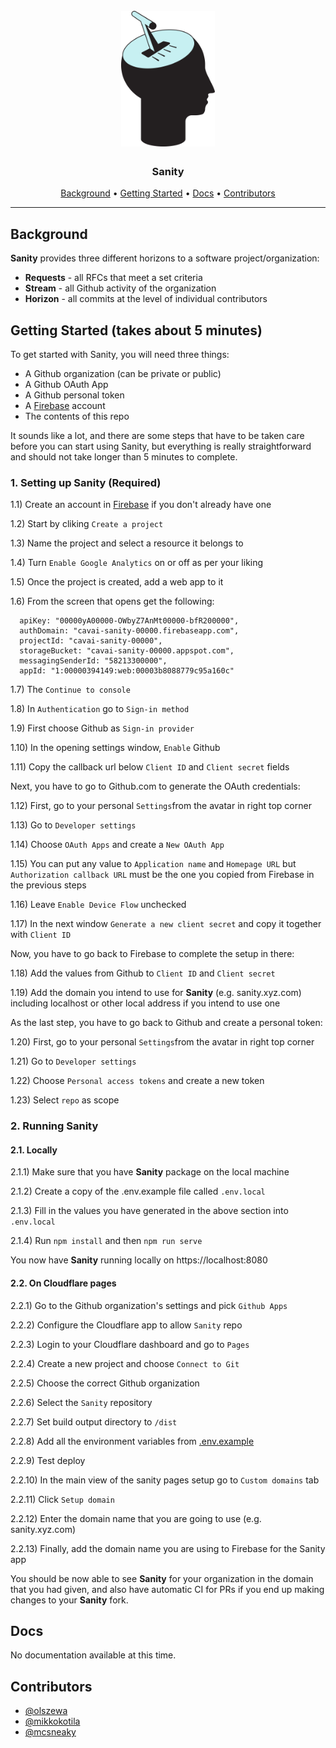 <h1 align="center">
  <br>
  <a href="https://cavai.com"><img src="https://raw.githubusercontent.com/Cavai/Sanity/main/Sanity-Logo.png" alt="Cavai" width="150"></a>
  <br>
</h1>

<h3 align="center">Sanity</h3>

<p align="center">
  <a href="#background">Background</a> •
  <a href="#getting-started">Getting Started</a> •
  <a href="#docs">Docs</a> •
  <a href="#contributors">Contributors</a>
</p>
<hr>

## Background

**Sanity** provides three different horizons to a software project/organization:

- **Requests** - all RFCs that meet a set criteria
- **Stream** - all Github activity of the organization
- **Horizon** - all commits at the level of individual contributors

## Getting Started (takes about 5 minutes)

To get started with Sanity, you will need three things:

- A Github organization (can be private or public)
- A Github OAuth App
- A Github personal token
- A [Firebase](https://firebase.google.com/) account
- The contents of this repo

It sounds like a lot, and there are some steps that have to be taken care before you can start using Sanity, but everything is really straightforward and should not take longer than 5 minutes to complete.

### 1. Setting up Sanity (Required)

1.1) Create an account in [Firebase](https://console.firebase.google.com/) if you don't already have one

1.2) Start by cliking `Create a project`

1.3) Name the project and select a resource it belongs to

1.4) Turn `Enable Google Analytics` on or off as per your liking

1.5) Once the project is created, add a web app to it

1.6) From the screen that opens get the following:

```
  apiKey: "00000yA00000-OWbyZ7AnMt00000-bfR200000",
  authDomain: "cavai-sanity-00000.firebaseapp.com",
  projectId: "cavai-sanity-00000",
  storageBucket: "cavai-sanity-00000.appspot.com",
  messagingSenderId: "58213300000",
  appId: "1:00000394149:web:00003b8088779c95a160c"
```

1.7) The `Continue to console`

1.8) In `Authentication` go to `Sign-in method`

1.9) First choose Github as `Sign-in provider`

1.10) In the opening settings window, `Enable` Github

1.11) Copy the callback url below `Client ID` and `Client secret` fields

Next, you have to go to Github.com to generate the OAuth credentials:

1.12) First, go to your personal `Settings`from the avatar in right top corner

1.13) Go to `Developer settings`

1.14) Choose `OAuth Apps` and create a `New OAuth App`

1.15) You can put any value to `Application name` and `Homepage URL` but `Authorization callback URL` must be the one you copied from Firebase in the previous steps

1.16) Leave `Enable Device Flow` unchecked

1.17) In the next window `Generate a new client secret` and copy it together with `Client ID`

Now, you have to go back to Firebase to complete the setup in there:

1.18) Add the values from Github to `Client ID` and `Client secret`

1.19) Add the domain you intend to use for **Sanity** (e.g. sanity.xyz.com) including localhost or other local address if you intend to use one

As the last step, you have to go back to Github and create a personal token:

1.20) First, go to your personal `Settings`from the avatar in right top corner

1.21) Go to `Developer settings`

1.22) Choose `Personal access tokens` and create a new token

1.23) Select `repo` as scope

### 2. Running Sanity

#### 2.1. Locally

2.1.1) Make sure that you have **Sanity** package on the local machine

2.1.2) Create a copy of the .env.example file called `.env.local`

2.1.3) Fill in the values you have generated in the above section into `.env.local`

2.1.4) Run `npm install` and then `npm run serve`

You now have **Sanity** running locally on https://localhost:8080

#### 2.2. On Cloudflare pages

2.2.1) Go to the Github organization's settings and pick `Github Apps`

2.2.2) Configure the Cloudflare app to allow `Sanity` repo

2.2.3) Login to your Cloudflare dashboard and go to `Pages`

2.2.4) Create a new project and choose `Connect to Git`

2.2.5) Choose the correct Github organization

2.2.6) Select the `Sanity` repository

2.2.7) Set build output directory to `/dist`

2.2.8) Add all the environment variables from [.env.example](.env.example)

2.2.9) Test deploy

2.2.10) In the main view of the sanity pages setup go to `Custom domains` tab

2.2.11) Click `Setup domain`

2.2.12) Enter the domain name that you are going to use (e.g. sanity.xyz.com)

2.2.13) Finally, add the domain name you are using to Firebase for the Sanity app

You should be now able to see **Sanity** for your organization in the domain that you had given, and also have automatic CI for PRs if you end up making changes to your **Sanity** fork.

## Docs

No documentation available at this time.

## Contributors

- [@olszewa](https://github.com/olszewa)
- [@mikkokotila](https://github.com/mikkokotila)
- [@mcsneaky](https://github.com/mcsneaky)
